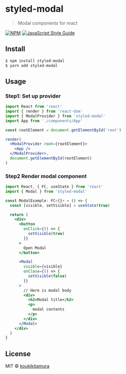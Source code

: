 # styled-modal

> Modal components for react

[![NPM](https://img.shields.io/npm/v/styled-modal.svg)](https://www.npmjs.com/package/styled-modal) [![JavaScript Style Guide](https://img.shields.io/badge/code_style-standard-brightgreen.svg)](https://standardjs.com)

## Install

```bash
$ npm install styled-modal
$ yarn add styled-modal
```

## Usage

### Step1: Set up provider
```jsx
import React from 'react'
import { render } from 'react-dom'
import { ModalProvider } from 'styled-modal'
import App from './components/App'

const rootElement = document.getElementById('root')

render(
  <ModalProvider root={rootElement}>
    <App />
  </ModalProvider>,
  document.getElementById(rootElement)
)
```

### Step2 Render modal component

```jsx
import React, { FC, useState } from 'react'
import { Modal } from 'styled-modal'

const ModalExample: FC<{}> = () => {
  const [visible, setVisible] = useState(true)

  return (
    <div>
      <button
        onClick={() => {
          setVisible(true)
        }}
      >
        Open Modal
      </button>

      <Modal
        visible={visible}
        onClose={() => {
          setVisible(false)
        }}
      >
        // Here is modal body
        <div>
          <h2>Modal title</h2>
          <p>
            modal contents
          </p>
        </div>
      </Modal>
    </div>
  )
}
```

## License

MIT © [koukikitamura](https://github.com/koukikitamura)
